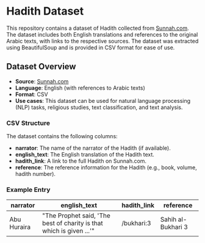 # Hadith Dataset

This repository contains a dataset of Hadith collected from [Sunnah.com](https://sunnah.com). The dataset includes both English translations and references to the original Arabic texts, with links to the respective sources. The dataset was extracted using BeautifulSoup and is provided in CSV format for ease of use.

## Dataset Overview

- **Source**: [Sunnah.com](https://sunnah.com)
- **Language**: English (with references to Arabic texts)
- **Format**: CSV
- **Use cases**: This dataset can be used for natural language processing (NLP) tasks, religious studies, text classification, and text analysis.

### CSV Structure

The dataset contains the following columns:

- **narrator**: The name of the narrator of the Hadith (if available).
- **english_text**: The English translation of the Hadith text.
- **hadith_link**: A link to the full Hadith on Sunnah.com.
- **reference**: The reference information for the Hadith (e.g., book, volume, hadith number).

### Example Entry

| narrator          | english_text                                                       | hadith_link        | reference               |
|-------------------|---------------------------------------------------------------------|--------------------|-------------------------|
| Abu Huraira       | "The Prophet said, 'The best of charity is that which is given ...'" | /bukhari:3         | Sahih al-Bukhari 3       |

